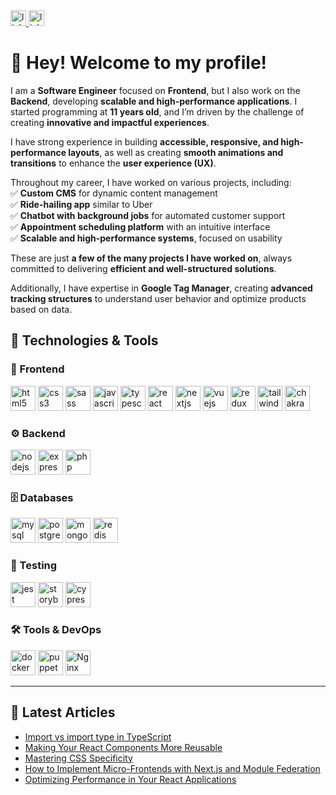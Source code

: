 <a href="https://www.linkedin.com/in/mfilype/" target="_blank">
    <img src="https://img.shields.io/static/v1?message=LinkedIn&logo=linkedin&label=&color=0077B5&logoColor=white&labelColor=&style=for-the-badge" height="25" alt="linkedin logo"  />
  </a>
 <a href="https://medium.com/@mfilype" target="_blank">
    <img src="https://img.shields.io/static/v1?message=Medium&logo=medium&label=&color=black&logoColor=white&labelColor=&style=for-the-badge" height="25" alt="linkedin logo"  />
  </a>

# 👋 Hey! Welcome to my profile!  

I am a **Software Engineer** focused on **Frontend**, but I also work on the **Backend**, developing **scalable and high-performance applications**. I started programming at **11 years old**, and I’m driven by the challenge of creating **innovative and impactful experiences**.  

I have strong experience in building **accessible, responsive, and high-performance layouts**, as well as creating **smooth animations and transitions** to enhance the **user experience (UX)**.  

Throughout my career, I have worked on various projects, including:  
✅ **Custom CMS** for dynamic content management  
✅ **Ride-hailing app** similar to Uber  
✅ **Chatbot with background jobs** for automated customer support  
✅ **Appointment scheduling platform** with an intuitive interface  
✅ **Scalable and high-performance systems**, focused on usability  

These are just **a few of the many projects I have worked on**, always committed to delivering **efficient and well-structured solutions**.  

Additionally, I have expertise in **Google Tag Manager**, creating **advanced tracking structures** to understand user behavior and optimize products based on data.  


## 🚀 Technologies & Tools  

### 🎨 Frontend  
<div>
  <img src="https://cdn.jsdelivr.net/gh/devicons/devicon/icons/html5/html5-original.svg" width="40" height="40" alt="html5 logo" />
  <img src="https://cdn.jsdelivr.net/gh/devicons/devicon/icons/css3/css3-original.svg" width="40" height="40" alt="css3 logo" />
  <img src="https://cdn.jsdelivr.net/gh/devicons/devicon/icons/sass/sass-original.svg" width="40" height="40" alt="sass logo" />
  <img src="https://cdn.jsdelivr.net/gh/devicons/devicon/icons/javascript/javascript-original.svg" width="40" height="40" alt="javascript logo" />
  <img src="https://cdn.jsdelivr.net/gh/devicons/devicon/icons/typescript/typescript-original.svg" width="40" height="40" alt="typescript logo" />
  <img src="https://cdn.jsdelivr.net/gh/devicons/devicon/icons/react/react-original.svg" width="40" height="40" alt="react logo" />
  <img src="https://cdn.jsdelivr.net/gh/devicons/devicon/icons/nextjs/nextjs-original.svg" width="40" height="40" alt="nextjs logo" />
  <img src="https://cdn.jsdelivr.net/gh/devicons/devicon/icons/vuejs/vuejs-original.svg" width="40" height="40" alt="vuejs logo" />
  <img src="https://cdn.jsdelivr.net/gh/devicons/devicon/icons/redux/redux-original.svg" width="40" height="40" alt="redux logo" />
  <img src="https://cdn.jsdelivr.net/gh/devicons/devicon/icons/tailwindcss/tailwindcss-original-wordmark.svg" width="40" height="40" alt="tailwindcss logo" />
  <img src="https://raw.githubusercontent.com/get-icon/geticon/master/icons/chakra-icon.svg" width="40" height="40" alt="chakra ui" />
</div>

### ⚙️ Backend  
<div>
  <img src="https://cdn.jsdelivr.net/gh/devicons/devicon/icons/nodejs/nodejs-original.svg" width="40" height="40" alt="nodejs logo" />
  <img src="https://cdn.jsdelivr.net/gh/devicons/devicon/icons/express/express-original.svg" width="40" height="40" alt="express logo" />
  <img src="https://cdn.jsdelivr.net/gh/devicons/devicon/icons/php/php-original.svg" width="40" height="40" alt="php logo" />
</div>

### 🗄️ Databases
<div> <img src="https://cdn.jsdelivr.net/gh/devicons/devicon/icons/mysql/mysql-original.svg" width="40" height="40" alt="mysql logo" /> <img src="https://cdn.jsdelivr.net/gh/devicons/devicon/icons/postgresql/postgresql-original.svg" width="40" height="40" alt="postgresql logo" /> <img src="https://cdn.jsdelivr.net/gh/devicons/devicon/icons/mongodb/mongodb-original.svg" width="40" height="40" alt="mongodb logo" /> <img src="https://cdn.jsdelivr.net/gh/devicons/devicon/icons/redis/redis-original.svg" width="40" height="40" alt="redis logo" /> </div>

### 🧪 Testing  
<div>
  <img src="https://cdn.jsdelivr.net/gh/devicons/devicon/icons/jest/jest-plain.svg" width="40" height="40" alt="jest logo" />
  <img src="https://cdn.jsdelivr.net/gh/devicons/devicon/icons/storybook/storybook-original.svg" width="40" height="40" alt="storybook logo" />
  <img src="https://cdn.jsdelivr.net/gh/devicons/devicon@latest/icons/cypressio/cypressio-original.svg" width="40" height="40" alt="cypress logo"  />
</div>

### 🛠 Tools & DevOps  
<div>
  <img src="https://cdn.jsdelivr.net/gh/devicons/devicon/icons/docker/docker-original.svg" width="40" height="40" alt="docker logo" />
   <img src="https://cdn.jsdelivr.net/gh/devicons/devicon/icons/puppeteer/puppeteer-original.svg" width="40" height="40" alt="puppeteer logo" />
            <img src="https://cdn.jsdelivr.net/gh/devicons/devicon@latest/icons/nginx/nginx-original.svg" width="40" height="40" alt="Nginx logo" />
          
</div>

---

## 📕 Latest Articles  
- [Import vs import type in TypeScript](https://www.linkedin.com/pulse/import-vs-type-typescript-matheus-filype-pveof)  
- [Making Your React Components More Reusable](https://www.linkedin.com/pulse/deixe-seus-componentes-react-mais-reutiliz%25C3%25A1veis-matheus-filype)  
- [Mastering CSS Specificity](https://www.linkedin.com/pulse/dominando-especificidade-de-css-matheus-filype)  
- [How to Implement Micro-Frontends with Next.js and Module Federation](https://www.linkedin.com/pulse/como-implementar-micro-frontends-usando-nextjs-e-module-filype/)  
- [Optimizing Performance in Your React Applications](https://www.linkedin.com/pulse/performando-suas-aplica%C3%A7%C3%B5es-react-matheus-filype/)  


<!--## 📊 GitHub Stats  
<table align="center">
  <row>
    <td>
     <img src="https://github-readme-stats.vercel.app/api?hide_title=true&hide_rank=false&show_icons=true&include_all_commits=false&count_private=true&disable_animations=false&theme=codeSTACKr&locale=en&hide_border=true&username=Santosl2" height="150" alt="stats graph"  />
    </td>
  </row>
</table>  -->

